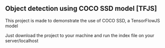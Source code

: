 ## Object detection using COCO SSD model [TFJS]

This project is made to demonstrate the use of COCO SSD, a TensorFlowJS model

Just download the project to your machine and run the index file on your server/localhost
